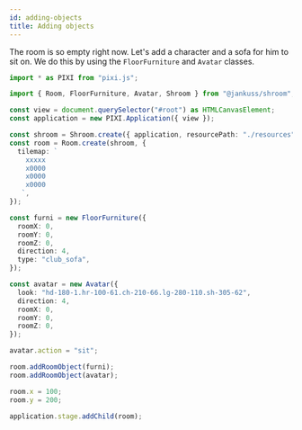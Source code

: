 ```yaml
---
id: adding-objects
title: Adding objects
---
```


The room is so empty right now. Let's add a character and a sofa for him to sit on.
We do this by using the `FloorFurniture` and `Avatar` classes.

```ts
import * as PIXI from "pixi.js";

import { Room, FloorFurniture, Avatar, Shroom } from "@jankuss/shroom";

const view = document.querySelector("#root") as HTMLCanvasElement;
const application = new PIXI.Application({ view });

const shroom = Shroom.create({ application, resourcePath: "./resources" });
const room = Room.create(shroom, {
  tilemap: `
    xxxxx
    x0000
    x0000
    x0000
   `,
});

const furni = new FloorFurniture({
  roomX: 0,
  roomY: 0,
  roomZ: 0,
  direction: 4,
  type: "club_sofa",
});

const avatar = new Avatar({
  look: "hd-180-1.hr-100-61.ch-210-66.lg-280-110.sh-305-62",
  direction: 4,
  roomX: 0,
  roomY: 0,
  roomZ: 0,
});

avatar.action = "sit";

room.addRoomObject(furni);
room.addRoomObject(avatar);

room.x = 100;
room.y = 200;

application.stage.addChild(room);
```
